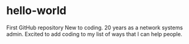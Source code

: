 # hello-world
First GitHub repository
New to coding. 
20 years as a network systems admin. 
Excited to add coding to my list of ways that I can help people.
